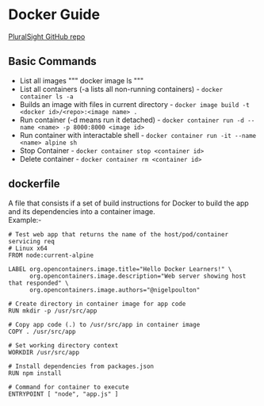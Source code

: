 # Docker Guide
[PluralSight GitHub repo](https://github.com/nigelpoulton/gsd.git)

## Basic Commands
- List all images
"""
docker image ls
"""
- List all containers (-a lists all non-running containers)  -   `docker container ls -a`
- Builds an image with files in current directory   -   `docker image build -t <docker id>/<repo>:<image name> .`
- Run container (-d means run it detached)    -    `docker container run -d --name <name> -p 8000:8000 <image id>`   
- Run container with interactable shell     -   `docker container run -it --name <name> alpine sh`
- Stop Container    -   `docker container stop <container id>`
- Delete container - `docker container rm <container id>`

## dockerfile
A file that consists if a set of build instructions for Docker to build the app and its dependencies into a container image.\
Example:-
```
# Test web app that returns the name of the host/pod/container servicing req
# Linux x64
FROM node:current-alpine

LABEL org.opencontainers.image.title="Hello Docker Learners!" \
      org.opencontainers.image.description="Web server showing host that responded" \
      org.opencontainers.image.authors="@nigelpoulton"

# Create directory in container image for app code
RUN mkdir -p /usr/src/app

# Copy app code (.) to /usr/src/app in container image
COPY . /usr/src/app

# Set working directory context
WORKDIR /usr/src/app

# Install dependencies from packages.json
RUN npm install

# Command for container to execute
ENTRYPOINT [ "node", "app.js" ]
```
